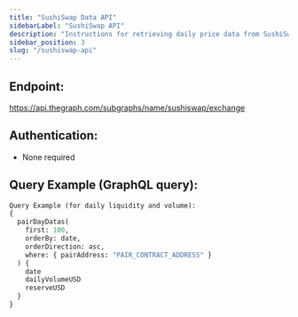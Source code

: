 ```yaml
---
title: "SushiSwap Data API"
sidebarLabel: "SushiSwap API"
description: "Instructions for retrieving daily price data from SushiSwap using free public APIs."
sidebar_position: 3
slug: "/sushiswap-api"
---
```

## Endpoint:
https://api.thegraph.com/subgraphs/name/sushiswap/exchange

## Authentication:
- None required

## Query Example (GraphQL query):
```graphql
Query Example (for daily liquidity and volume):
{
  pairDayDatas(
    first: 100,
    orderBy: date,
    orderDirection: asc,
    where: { pairAddress: "PAIR_CONTRACT_ADDRESS" }
  ) {
    date
    dailyVolumeUSD
    reserveUSD
  }
}
```